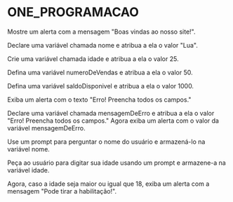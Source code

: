 # ONE_PROGRAMACAO
Mostre um alerta com a mensagem "Boas vindas ao nosso site!".

Declare uma variável chamada nome e atribua a ela o valor "Lua".

Crie uma variável chamada idade e atribua a ela o valor 25.

Defina uma variável numeroDeVendas e atribua a ela o valor 50.

Defina uma variável saldoDisponivel e atribua a ela o valor 1000.

Exiba um alerta com o texto "Erro! Preencha todos os campos."

Declare uma variável chamada mensagemDeErro e atribua a ela o valor "Erro! Preencha todos os campos." Agora exiba um alerta com o valor da variável mensagemDeErro.

Use um prompt para perguntar o nome do usuário e armazená-lo na variável nome.

Peça ao usuário para digitar sua idade usando um prompt e armazene-a na variável idade.

Agora, caso a idade seja maior ou igual que 18, exiba um alerta com a mensagem "Pode tirar a habilitação!".
